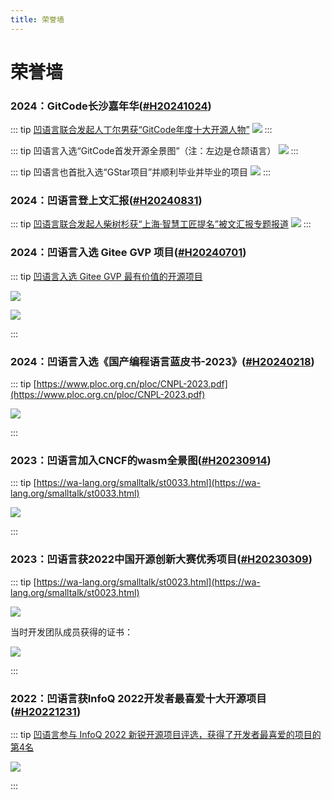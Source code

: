 ```yaml
---
title: 荣誉墙
---
```


# 荣誉墙

<div id="H20241024"></div>

### 2024：GitCode长沙嘉年华([#H20241024](#H20241024))

::: tip [凹语言联合发起人丁尔男获“GitCode年度十大开源人物”](https://mp.weixin.qq.com/s/ErmxRS4u7bL--vsgC2ZPqw)
![](./2024-gitcode/ending.png)
:::

::: tip 凹语言入选“GitCode首发开源全景图”（注：左边是仓颉语言）
![](./2024-gitcode/landscape-wa.png)
:::

::: tip 凹语言也首批入选“GStar项目”并顺利毕业并毕业的项目
![](./2024-gitcode/gstar-wa.jpg)
:::

### 2024：凹语言登上文汇报([#H20240831](#H20240831))

::: tip [凹语言联合发起人柴树杉获“上海·智慧工匠提名”被文汇报专题报道](https://dzb.whb.cn/imgPath/2024-08-29/40829.pdf)
![](./2024-wenhuibao/st0058-01.png)
:::

### 2024：凹语言入选 Gitee GVP 项目([#H20240701](#H20240701))

::: tip [凹语言入选 Gitee GVP 最有价值的开源项目](https://wa-lang.org/smalltalk/st0043.html)

![](./2024-gitee/st0043-01.jpg)

![](./2024-gitee/st0043-03.png)

:::


### 2024：凹语言入选《国产编程语言蓝皮书-2023》([#H20240218](#H20240218))

::: tip [https://www.ploc.org.cn/ploc/CNPL-2023.pdf](https://www.ploc.org.cn/ploc/CNPL-2023.pdf)

![](./2024-ploc/CNPL-2023.png)

:::


### 2023：凹语言加入CNCF的wasm全景图([#H20230914](#H20230914))

::: tip [https://wa-lang.org/smalltalk/st0033.html](https://wa-lang.org/smalltalk/st0033.html)

![](./2023-cncf/st0033-01.png)

:::

### 2023：凹语言获2022中国开源创新大赛优秀项目([#H20230309](#H20230309))

::: tip [https://wa-lang.org/smalltalk/st0023.html](https://wa-lang.org/smalltalk/st0023.html)

![](./2023-bjos/st0025-01.png)

当时开发团队成员获得的证书：

![](./2023-bjos/zhengshu-all.png)


:::

### 2022：凹语言获InfoQ 2022开发者最喜爱十大开源项目([#H20221231](#H20221231))

::: tip [凹语言参与 InfoQ 2022 新锐开源项目评选，获得了开发者最喜爱的项目的第4名](https://wa-lang.org/smalltalk/st0017.html)

![](./2022-infoq/st0017-07.jpg)

:::

